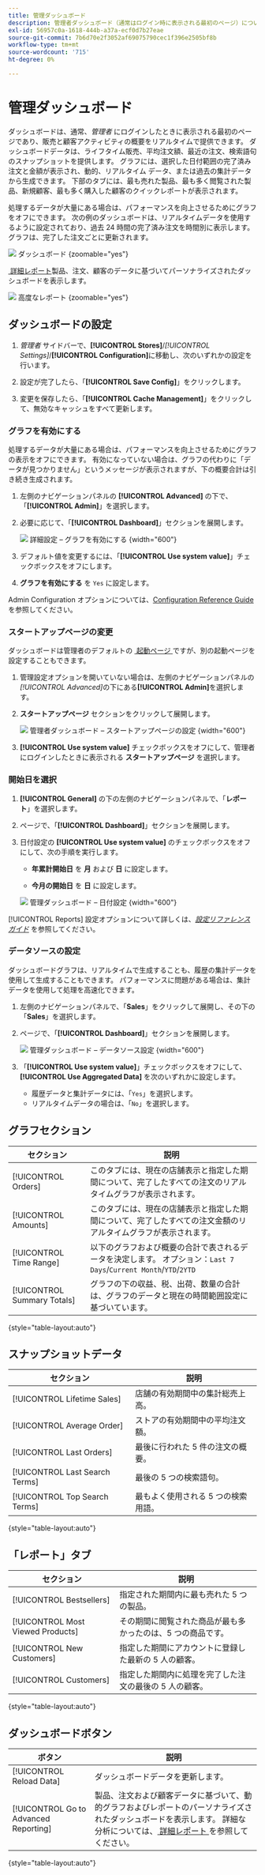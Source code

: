 ```yaml
---
title: 管理ダッシュボード
description: 管理者ダッシュボード（通常はログイン時に表示される最初のページ）について説明します。
exl-id: 56957c0a-1618-444b-a37a-ecf0d7b27eae
source-git-commit: 7b6d70e2f3052af69075790cec1f396e2505bf8b
workflow-type: tm+mt
source-wordcount: '715'
ht-degree: 0%

---
```


# 管理ダッシュボード

ダッシュボードは、通常、_管理者_ にログインしたときに表示される最初のページであり、販売と顧客アクティビティの概要をリアルタイムで提供できます。 ダッシュボードデータは、ライフタイム販売、平均注文額、最近の注文、検索語句のスナップショットを提供します。 グラフには、選択した日付範囲の完了済み注文と金額が表示され、動的、リアルタイム データ、または過去の集計データから生成できます。 下部のタブには、最も売れた製品、最も多く閲覧された製品、新規顧客、最も多く購入した顧客のクイックレポートが表示されます。

処理するデータが大量にある場合は、パフォーマンスを向上させるためにグラフをオフにできます。 次の例のダッシュボードは、リアルタイムデータを使用するように設定されており、過去 24 時間の完了済み注文を時間別に表示します。 グラフは、完了した注文ごとに更新されます。

![&#x200B; ダッシュボード &#x200B;](./assets/dashboard-full.png){zoomable="yes"}

[&#x200B; 詳細レポート &#x200B;](business-intelligence.md#advanced-reporting) 製品、注文、顧客のデータに基づいてパーソナライズされたダッシュボードを表示します。

![&#x200B; 高度なレポート &#x200B;](./assets/dashboard-advanced-reporting.png){zoomable="yes"}

## ダッシュボードの設定

1. _管理者_ サイドバーで、**[!UICONTROL Stores]**/_[!UICONTROL Settings]_/**[!UICONTROL Configuration]**&#x200B;に移動し、次のいずれかの設定を行います。

1. 設定が完了したら、「**[!UICONTROL Save Config]**」をクリックします。

1. 変更を保存したら、「**[!UICONTROL Cache Management]**」をクリックして、無効なキャッシュをすべて更新します。

### グラフを有効にする

処理するデータが大量にある場合は、パフォーマンスを向上させるためにグラフの表示をオフにできます。 有効になっていない場合は、グラフの代わりに「データが見つかりません」というメッセージが表示されますが、下の概要合計は引き続き生成されます。

1. 左側のナビゲーションパネルの **[!UICONTROL Advanced]** の下で、「**[!UICONTROL Admin]**」を選択します。

1. 必要に応じて、「**[!UICONTROL Dashboard]**」セクションを展開します。

   ![&#x200B; 詳細設定 – グラフを有効にする &#x200B;](./assets/admin-dashboard-config.png){width="600"}

1. デフォルト値を変更するには、「**[!UICONTROL Use system value]**」チェックボックスをオフにします。

1. **グラフを有効にする** を `Yes` に設定します。

Admin Configuration オプションについては、[Configuration Reference Guide](../configuration-reference/advanced/admin.md) を参照してください。

### スタートアップページの変更

ダッシュボードは管理者のデフォルトの [&#x200B; 起動ページ &#x200B;](../configuration-reference/advanced/admin.md) ですが、別の起動ページを設定することもできます。

1. 管理設定オプションを開いていない場合は、左側のナビゲーションパネルの _[!UICONTROL Advanced]_&#x200B;の下にある&#x200B;**[!UICONTROL Admin]**&#x200B;を選択します。

1. **スタートアップページ** セクションをクリックして展開します。

   ![&#x200B; 管理者ダッシュボード – スタートアップページの設定 &#x200B;](./assets/admin-startup-page.png){width="600"}

1. **[!UICONTROL Use system value]** チェックボックスをオフにして、管理者にログインしたときに表示される **スタートアップページ** を選択します。

### 開始日を選択

1. **[!UICONTROL General]** の下の左側のナビゲーションパネルで、「**レポート**」を選択します。

1. ページで、「**[!UICONTROL Dashboard]**」セクションを展開します。

1. 日付設定の **[!UICONTROL Use system value]** のチェックボックスをオフにして、次の手順を実行します。

   - **年累計開始日** を **月** および **日** に設定します。

   - **今月の開始日** を **日** に設定します。

   ![&#x200B; 管理ダッシュボード – 日付設定 &#x200B;](./assets/reports-dashboard.png){width="600"}

[!UICONTROL Reports] 設定オプションについて詳しくは、[_設定リファレンスガイド_](../configuration-reference/general/reports.md) を参照してください。

### データソースの設定

ダッシュボードグラフは、リアルタイムで生成することも、履歴の集計データを使用して生成することもできます。 パフォーマンスに問題がある場合は、集計データを使用して処理を高速化できます。

1. 左側のナビゲーションパネルで、「**Sales**」をクリックして展開し、その下の「**Sales**」を選択します。

1. ページで、「**[!UICONTROL Dashboard]**」セクションを展開します。

   ![&#x200B; 管理ダッシュボード – データソース設定 &#x200B;](./assets/config-sales-dashboard.png){width="600"}

1. 「**[!UICONTROL Use system value]**」チェックボックスをオフにして、**[!UICONTROL Use Aggregated Data]** を次のいずれかに設定します。

   - 履歴データと集計データには、「`Yes`」を選択します。
   - リアルタイムデータの場合は、「`No`」を選択します。

## グラフセクション

| セクション | 説明 |
|--- |--- |
| [!UICONTROL Orders] | このタブには、現在の店舗表示と指定した期間について、完了したすべての注文のリアルタイムグラフが表示されます。 |
| [!UICONTROL Amounts] | このタブには、現在の店舗表示と指定した期間について、完了したすべての注文金額のリアルタイムグラフが表示されます。 |
| [!UICONTROL Time Range] | 以下のグラフおよび概要の合計で表されるデータを決定します。 オプション：`Last 7 Days`/`Current Month`/`YTD`/`2YTD` |
| [!UICONTROL Summary Totals] | グラフの下の収益、税、出荷、数量の合計は、グラフのデータと現在の時間範囲設定に基づいています。 |

{style="table-layout:auto"}

## スナップショットデータ

| セクション | 説明 |
|--- |--- |
| [!UICONTROL Lifetime Sales] | 店舗の有効期間中の集計総売上高。 |
| [!UICONTROL Average Order] | ストアの有効期間中の平均注文額。 |
| [!UICONTROL Last Orders] | 最後に行われた 5 件の注文の概要。 |
| [!UICONTROL Last Search Terms] | 最後の 5 つの検索語句。 |
| [!UICONTROL Top Search Terms] | 最もよく使用される 5 つの検索用語。 |

{style="table-layout:auto"}

## 「レポート」タブ

| セクション | 説明 |
|--- |--- |
| [!UICONTROL Bestsellers] | 指定された期間内に最も売れた 5 つの製品。 |
| [!UICONTROL Most Viewed Products] | その期間に閲覧された商品が最も多かったのは、5 つの商品です。 |
| [!UICONTROL New Customers] | 指定した期間にアカウントに登録した最新の 5 人の顧客。 |
| [!UICONTROL Customers] | 指定した期間内に処理を完了した注文の最後の 5 人の顧客。 |

{style="table-layout:auto"}

## ダッシュボードボタン

| ボタン | 説明 |
|--- |--- |
| [!UICONTROL Reload Data] | ダッシュボードデータを更新します。 |
| [!UICONTROL Go to Advanced Reporting] | 製品、注文および顧客データに基づいて、動的グラフおよびレポートのパーソナライズされたダッシュボードを表示します。 詳細な分析については、[&#x200B; 詳細レポート &#x200B;](business-intelligence.md#advanced-reporting) を参照してください。 |

{style="table-layout:auto"}

